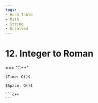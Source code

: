 ```yaml
---
tags:
- Hash Table
- Math
- String
- Unsolved
---
```



# 12. Integer to Roman

=== "C++"

    $Time: O()$

    $Space: O()$

    ```c++
    ```